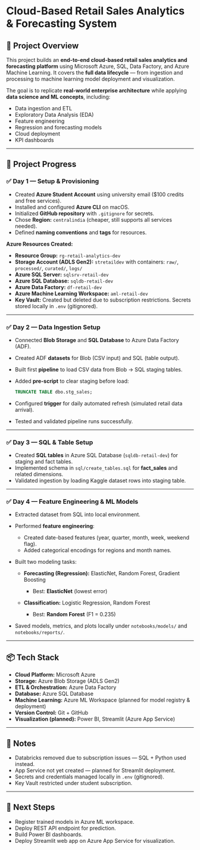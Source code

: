 # Cloud-Based Retail Sales Analytics & Forecasting System

## 📌 Project Overview

This project builds an **end-to-end cloud-based retail sales analytics and forecasting platform** using Microsoft Azure, SQL, Data Factory, and Azure Machine Learning.
It covers the **full data lifecycle** — from ingestion and processing to machine learning model deployment and visualization.

The goal is to replicate **real-world enterprise architecture** while applying **data science and ML concepts**, including:

* Data ingestion and ETL
* Exploratory Data Analysis (EDA)
* Feature engineering
* Regression and forecasting models
* Cloud deployment
* KPI dashboards

---

## 📂 Project Progress

### ✅ Day 1 — Setup & Provisioning

* Created **Azure Student Account** using university email (\$100 credits and free services).
* Installed and configured **Azure CLI** on macOS.
* Initialized **GitHub repository** with `.gitignore` for secrets.
* Chose **Region:** `centralindia` (cheaper, still supports all services needed).
* Defined **naming conventions** and **tags** for resources.

**Azure Resources Created:**

* **Resource Group:** `rg-retail-analytics-dev`
* **Storage Account (ADLS Gen2):** `stretaildev` with containers: `raw/`, `processed/`, `curated/`, `logs/`
* **Azure SQL Server:** `sqlsrv-retail-dev`
* **Azure SQL Database:** `sqldb-retail-dev`
* **Azure Data Factory:** `df-retail-dev`
* **Azure Machine Learning Workspace:** `aml-retail-dev`
* **Key Vault:** Created but deleted due to subscription restrictions. Secrets stored locally in `.env` (gitignored).

---

### ✅ Day 2 — Data Ingestion Setup

* Connected **Blob Storage** and **SQL Database** to Azure Data Factory (ADF).
* Created ADF **datasets** for Blob (CSV input) and SQL (table output).
* Built first **pipeline** to load CSV data from Blob → SQL staging tables.
* Added **pre-script** to clear staging before load:

  ```sql
  TRUNCATE TABLE dbo.stg_sales;
  ```
* Configured **trigger** for daily automated refresh (simulated retail data arrival).
* Tested and validated pipeline runs successfully.

---

### ✅ Day 3 — SQL & Table Setup

* Created **SQL tables** in Azure SQL Database (`sqldb-retail-dev`) for staging and fact tables.
* Implemented schema in `sql/create_tables.sql` for **fact\_sales** and related dimensions.
* Validated ingestion by loading Kaggle dataset rows into staging table.

---

### ✅ Day 4 — Feature Engineering & ML Models

* Extracted dataset from SQL into local environment.
* Performed **feature engineering**:

  * Created date-based features (year, quarter, month, week, weekend flag).
  * Added categorical encodings for regions and month names.
* Built two modeling tasks:

  * **Forecasting (Regression):** ElasticNet, Random Forest, Gradient Boosting

    * Best: **ElasticNet** (lowest error)
  * **Classification:** Logistic Regression, Random Forest

    * Best: **Random Forest** (F1 = 0.235)
* Saved models, metrics, and plots locally under `notebooks/models/` and `notebooks/reports/`.

---

## 📦 Tech Stack

* **Cloud Platform:** Microsoft Azure
* **Storage:** Azure Blob Storage (ADLS Gen2)
* **ETL & Orchestration:** Azure Data Factory
* **Database:** Azure SQL Database
* **Machine Learning:** Azure ML Workspace (planned for model registry & deployment)
* **Version Control:** Git + GitHub
* **Visualization (planned):** Power BI, Streamlit (Azure App Service)

---

## 📜 Notes

* Databricks removed due to subscription issues — SQL + Python used instead.
* App Service not yet created — planned for Streamlit deployment.
* Secrets and credentials managed locally in `.env` (gitignored).
* Key Vault restricted under student subscription.

---

## 🚀 Next Steps

* Register trained models in Azure ML workspace.
* Deploy REST API endpoint for prediction.
* Build Power BI dashboards.
* Deploy Streamlit web app on Azure App Service for visualization.
